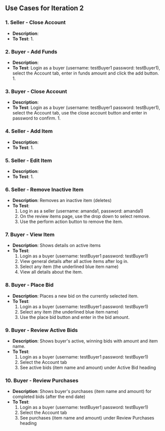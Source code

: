 ## Use Cases for Iteration 2

### 1. Seller - Close Account
- **Description**:
- **To Test**:
  1. 

### 2. Buyer - Add Funds
- **Description**: 
- **To Test**: Login as a buyer (username: testBuyer1 password: testBuyer1), select the Account tab, enter in funds amount and click the add button.
  1. 

### 3. Buyer - Close Account
- **Description**: 
- **To Test**: Login as a buyer (username: testBuyer1 password: testBuyer1), select the Account tab, use the close account button and enter in password to confirm. 
  1. 

### 4. Seller - Add Item
- **Description**: 
- **To Test**:
  1. 

### 5. Seller - Edit Item
- **Description**: 
- **To Test**:
  1. 

### 6. Seller - Remove Inactive Item
- **Description**: Removes an inactive item (deletes)
- **To Test**: 
  1. Log in as a seller (username: amanda1, password: amanda1)
  2. On the review items page, use the drop down to select remove.
  3. Use the perform action button to remove the item. 

### 7. Buyer - View Item
- **Description**: Shows details on active items
- **To Test**:
  1. Login as a buyer (username: testBuyer1 password: testBuyer1)
  2. View general details after all active items after log in.
  3. Select any item (the underlined blue item name)
  4. View all details about the item.

### 8. Buyer - Place Bid
- **Description**: Places a new bid on the currently selected item.
- **To Test**:
  1. Login as a buyer (username: testBuyer1 password: testBuyer1)
  2. Select any item (the underlined blue item name)
  3. Use the place bid button and enter in the bid amount. 

### 9. Buyer - Review Active Bids
- **Description**: Shows buyer's active, winning bids with amount and item name.
- **To Test**: 
  1. Login as a buyer (username: testBuyer1 password: testBuyer1)
  2. Select the Account tab
  3. See active bids (item name and amount) under Active Bid heading

### 10. Buyer - Review Purchases
- **Description**: Shows buyer's purchases (item name and amount) for completed bids (after the end date) 
- **To Test**: 
  1. Login as a buyer (username: testBuyer1 password: testBuyer1)
  2. Select the Account tab
  3. See purchases (item name and amount) under Review Purchases heading


